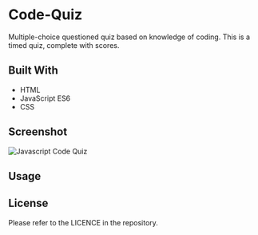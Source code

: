 # Code-Quiz
Multiple-choice questioned quiz based on knowledge of coding. This is a timed quiz, complete with scores.

## Built With
* HTML
* JavaScript ES6
* CSS

## Screenshot
![Javascript Code Quiz]()

## Usage

## License
Please refer to the LICENCE in the repository.
